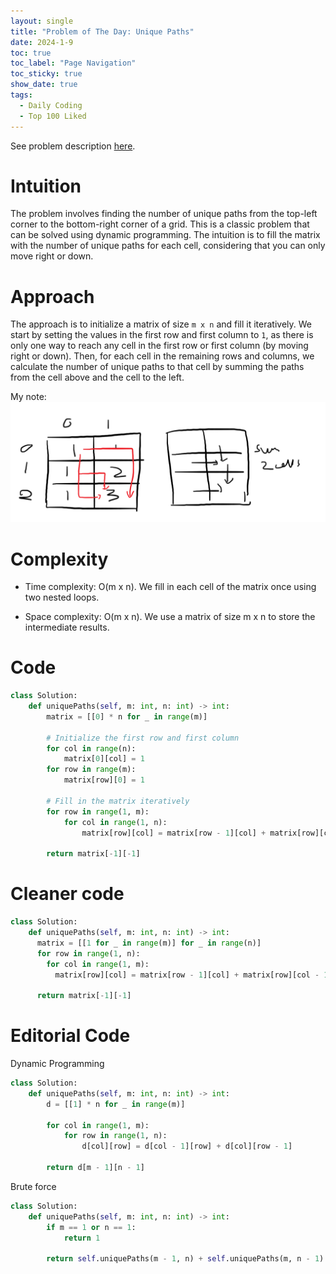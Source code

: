 ```yaml
---
layout: single
title: "Problem of The Day: Unique Paths"
date: 2024-1-9
toc: true
toc_label: "Page Navigation"
toc_sticky: true
show_date: true
tags:
  - Daily Coding
  - Top 100 Liked
---
```

See problem description [here](https://leetcode.com/problems/unique-paths/description/?envType=study-plan-v2&envId=top-100-liked).

# Intuition
The problem involves finding the number of unique paths from the top-left corner to the bottom-right corner of a grid. This is a classic problem that can be solved using dynamic programming. The intuition is to fill the matrix with the number of unique paths for each cell, considering that you can only move right or down.

# Approach
The approach is to initialize a matrix of size `m x n` and fill it iteratively. We start by setting the values in the first row and first column to `1`, as there is only one way to reach any cell in the first row or first column (by moving right or down). Then, for each cell in the remaining rows and columns, we calculate the number of unique paths to that cell by summing the paths from the cell above and the cell to the left.

My note:
[![note](/assets/images/2024-01-09_14-20-40-path-sum.png)](/assets/images/2024-01-09_14-20-40-path-sum.png)

# Complexity
- Time complexity:
O(m x n). We fill in each cell of the matrix once using two nested loops.

- Space complexity:
O(m x n). We use a matrix of size m x n to store the intermediate results.

# Code
```python
class Solution:
    def uniquePaths(self, m: int, n: int) -> int:
        matrix = [[0] * n for _ in range(m)]
        
        # Initialize the first row and first column
        for col in range(n):
            matrix[0][col] = 1
        for row in range(m):
            matrix[row][0] = 1
        
        # Fill in the matrix iteratively
        for row in range(1, m):
            for col in range(1, n):
                matrix[row][col] = matrix[row - 1][col] + matrix[row][col - 1]
        
        return matrix[-1][-1]
```

# Cleaner code
```python
class Solution:
    def uniquePaths(self, m: int, n: int) -> int:
      matrix = [[1 for _ in range(m)] for _ in range(n)]
      for row in range(1, n):
        for col in range(1, m):
          matrix[row][col] = matrix[row - 1][col] + matrix[row][col - 1]
      
      return matrix[-1][-1]
```

# Editorial Code
Dynamic Programming
```python
class Solution:
    def uniquePaths(self, m: int, n: int) -> int:
        d = [[1] * n for _ in range(m)]

        for col in range(1, m):
            for row in range(1, n):
                d[col][row] = d[col - 1][row] + d[col][row - 1]

        return d[m - 1][n - 1]
```

Brute force
```python
class Solution:
    def uniquePaths(self, m: int, n: int) -> int:
        if m == 1 or n == 1:
            return 1
        
        return self.uniquePaths(m - 1, n) + self.uniquePaths(m, n - 1)
```
